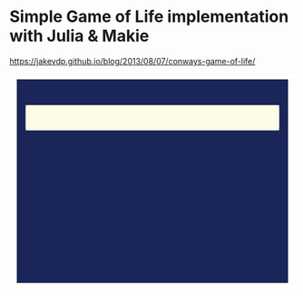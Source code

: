 # Simple Game of Life implementation with Julia & Makie
https://jakevdp.github.io/blog/2013/08/07/conways-game-of-life/

![GoL.jl](https://github.com/fiwr/GoL/blob/main/outputs/GoL_32x24.gif?raw=true)